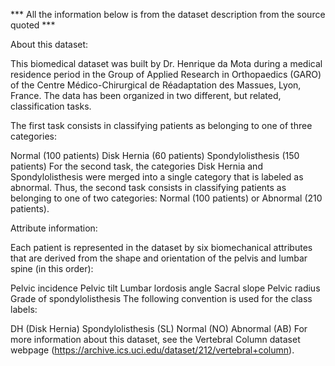 *** All the information below is from the dataset description from the source quoted ***

About this dataset:

This biomedical dataset was built by Dr. Henrique da Mota during a medical residence period in the Group of Applied Research in Orthopaedics (GARO) of the Centre Médico-Chirurgical de Réadaptation des Massues, Lyon, France. The data has been organized in two different, but related, classification tasks.

The first task consists in classifying patients as belonging to one of three categories:

Normal (100 patients)
Disk Hernia (60 patients)
Spondylolisthesis (150 patients)
For the second task, the categories Disk Hernia and Spondylolisthesis were merged into a single category that is labeled as abnormal. Thus, the second task consists in classifying patients as belonging to one of two categories: Normal (100 patients) or Abnormal (210 patients).

Attribute information:

Each patient is represented in the dataset by six biomechanical attributes that are derived from the shape and orientation of the pelvis and lumbar spine (in this order):

Pelvic incidence
Pelvic tilt
Lumbar lordosis angle
Sacral slope
Pelvic radius
Grade of spondylolisthesis
The following convention is used for the class labels:

DH (Disk Hernia)
Spondylolisthesis (SL)
Normal (NO)
Abnormal (AB)
For more information about this dataset, see the Vertebral Column dataset webpage (https://archive.ics.uci.edu/dataset/212/vertebral+column).
